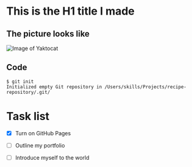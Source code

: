 # This is the H1 title I made


## The picture looks like

![Image of Yaktocat](https://octodex.github.com/images/yaktocat.png)


## Code

```
$ git init
Initialized empty Git repository in /Users/skills/Projects/recipe-repository/.git/
```

# Task list

- [x] Turn on GitHub Pages
- [ ] Outline my portfolio
- [ ] Introduce myself to the world


